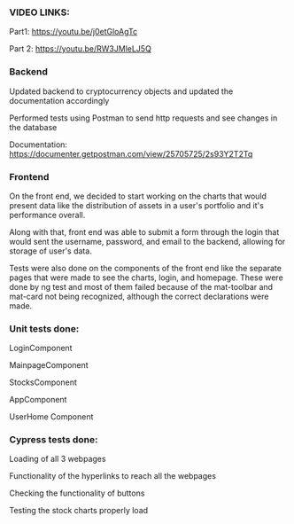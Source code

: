 ### VIDEO LINKS:

Part1: https://youtu.be/j0etGloAgTc

Part 2: https://youtu.be/RW3JMleLJ5Q

### Backend

Updated backend to cryptocurrency objects and updated the documentation accordingly

Performed tests using Postman to send http requests and see changes in the database

Documentation: https://documenter.getpostman.com/view/25705725/2s93Y2T2Tq

### Frontend

On the front end, we decided to start working on the charts that would present data like the distribution of assets in a user's portfolio
and it's performance overall.

Along with that, front end was able to submit a form through the login that would sent the username, password, and email to the backend,
allowing for storage of user's data.

Tests were also done on the components of the front end like the separate pages that were made to see the charts, login, and homepage.
These were done by ng test and most of them failed because of the mat-toolbar and mat-card not being recognized, although the correct
declarations were made.

### Unit tests done:

LoginComponent

MainpageComponent

StocksComponent

AppComponent

UserHome Component

### Cypress tests done:

Loading of all 3 webpages

Functionality of the hyperlinks to reach all the webpages

Checking the functionality of buttons

Testing the stock charts properly load
